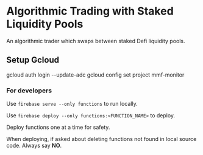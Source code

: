 # Algorithmic Trading with Staked Liquidity Pools

An algorithmic trader which swaps between staked Defi liquidity pools.

## Setup Gcloud

gcloud auth login --update-adc
gcloud config set project mmf-monitor

### For developers

Use `firebase serve --only functions` to run locally.

Use `firebase deploy --only functions:<FUNCTION_NAME>` to deploy.

Deploy functions one at a time for safety.

When deploying, if asked about deleting functions
not found in local source code. Always say **NO**.
